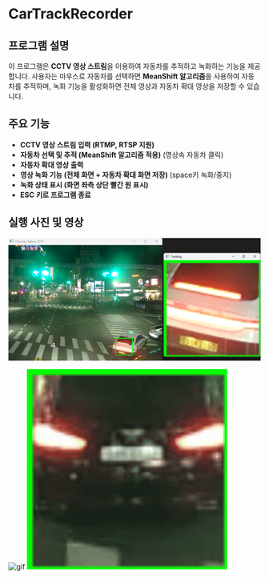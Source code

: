 # CarTrackRecorder

## 프로그램 설명
이 프로그램은 **CCTV 영상 스트림**을 이용하여 자동차를 추적하고 녹화하는 기능을 제공합니다.
사용자는 마우스로 자동차를 선택하면 **MeanShift 알고리즘**을 사용하여 자동차를 추적하며,
녹화 기능을 활성화하면 전체 영상과 자동차 확대 영상을 저장할 수 있습니다.

## 주요 기능
- **CCTV 영상 스트림 입력 (RTMP, RTSP 지원)**
- **자동차 선택 및 추적 (MeanShift 알고리즘 적용)** (영상속 자동차 클릭)
- **자동차 확대 영상 출력** 
- **영상 녹화 기능 (전체 화면 + 자동차 확대 화면 저장)** (space키 녹화/중지)
- **녹화 상태 표시 (화면 좌측 상단 빨간 원 표시)**
- **ESC 키로 프로그램 종료**

## 실행 사진 및 영상
 ![imagin](./imagin_video_ect/CarTrackRecorder.png)

 ![gif](./imagin_video_ect/recorded.gif)
 ![gif](./imagin_video_ect/zoom_recorded.gif)
